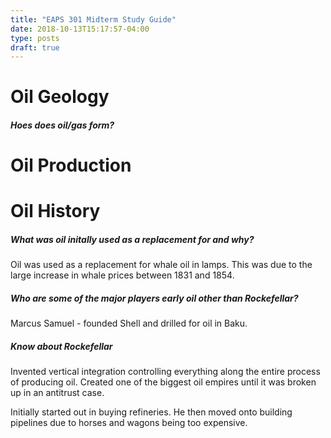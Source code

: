 ```yaml
---
title: "EAPS 301 Midterm Study Guide"
date: 2018-10-13T15:17:57-04:00
type: posts
draft: true
---
```


# Oil Geology

##### Hoes does oil/gas form?

# Oil Production 

# Oil History


##### What was oil initally used as a replacement for and why?

Oil was used as a replacement for whale oil in lamps. This was due to the large increase in whale prices between 1831 and 1854.

##### Who are some of the major players early oil other than Rockefellar?

Marcus Samuel - founded Shell and drilled for oil in Baku.

##### Know about Rockefellar

Invented vertical integration controlling everything along the entire process of producing oil. Created one of the biggest oil empires until it was broken up in an antitrust case. 

Initially started out in buying refineries. He then moved onto building pipelines due to horses and wagons being too expensive. 